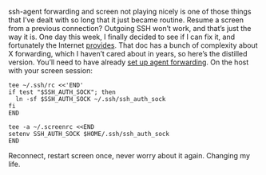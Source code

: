 <!--# set var="title" value="SSH agent forwarding & screen" -->
<!--# set var="date" value="2016-02-28" -->

<!--# include file="include/top.html" -->

ssh-agent forwarding and screen not playing nicely is one of those things that I’ve dealt with so long that it just became routine. Resume a screen from a previous connection? Outgoing SSH won’t work, and that’s just the way it is. One day this week, I finally decided to see if I can fix it, and fortunately the Internet [provides](https://gist.github.com/martijnvermaat/8070533). That doc has a bunch of complexity about X forwarding, which I haven’t cared about in years, so here’s the distilled version. You’ll need to have already [set up agent forwarding](https://developer.github.com/guides/using-ssh-agent-forwarding/). On the host with your screen session:

    tee ~/.ssh/rc <<'END'
    if test "$SSH_AUTH_SOCK"; then
      ln -sf $SSH_AUTH_SOCK ~/.ssh/ssh_auth_sock
    fi
    END
	
    tee -a ~/.screenrc <<END
    setenv SSH_AUTH_SOCK $HOME/.ssh/ssh_auth_sock
    END

Reconnect, restart screen once, never worry about it again. Changing my life.

<!--# include file="include/bottom.html" -->
